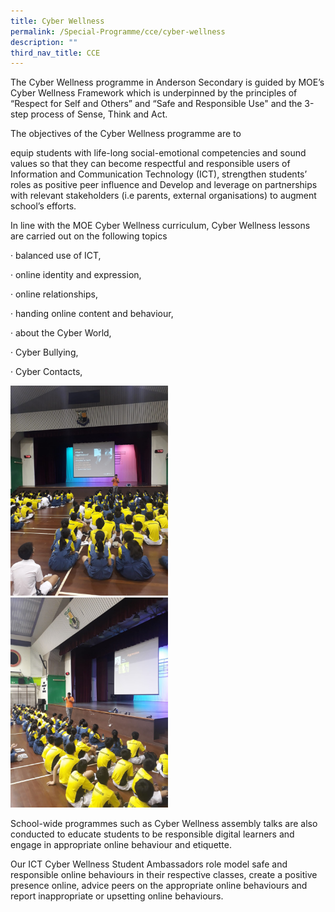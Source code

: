```yaml
---
title: Cyber Wellness
permalink: /Special-Programme/cce/cyber-wellness
description: ""
third_nav_title: CCE
---
```



The Cyber Wellness programme in Anderson Secondary is guided by MOE’s Cyber Wellness Framework which is underpinned by the principles of “Respect for Self and Others” and “Safe and Responsible Use" and the 3-step process of Sense, Think and Act.


The objectives of the Cyber Wellness programme are to

equip students with life-long social-emotional competencies and sound values so that they can become respectful and responsible users of Information and Communication Technology (ICT),
strengthen students’ roles as positive peer influence and
Develop and leverage on partnerships with relevant stakeholders (i.e parents, external organisations) to augment school’s efforts.

In line with the MOE Cyber Wellness curriculum, Cyber Wellness lessons are carried out on the following topics

·        balanced use of ICT,

·        online identity and expression,

·        online relationships,

·        handing online content and behaviour,

·        about the Cyber World,

·        Cyber Bullying,

·        Cyber Contacts,

<img src="/images/CyberWellness1.jpeg" 
     style="width:50%">
<img src="/images/CyberWellness2.jpeg" 
     style="width:50%">

School-wide programmes such as Cyber Wellness assembly talks are also conducted to educate students to be responsible digital learners and engage in appropriate online behaviour and etiquette.

Our ICT Cyber Wellness Student Ambassadors role model safe and responsible online behaviours in their respective classes, create a positive presence online, advice peers on the appropriate online behaviours and report inappropriate or upsetting online behaviours.